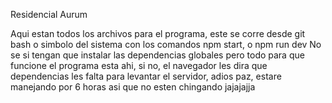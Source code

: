 Residencial Aurum

Aqui estan todos los archivos para el programa, este se corre desde git bash o simbolo del sistema con los comandos npm start, o npm run dev No se si tengan que instalar las dependencias globales pero todo para que funcione el programa esta ahi, si no, el navegador les dira que dependencias les falta para levantar el servidor, adios paz, estare manejando por 6 horas asi que no esten chingando jajajajja
